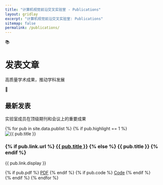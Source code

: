 ```yaml
---
title: "计算机视觉前沿交叉实验室 - Publications"
layout: gridlay
excerpt: "计算机视觉前沿交叉实验室: Publications"
sitemap: false
permalink: /publications/
---
```


<!-- 英雄区域 -->
<div class="publications-hero">
  <div class="publications-hero-content">
    <div class="publications-hero-icon">📚</div>
    <h1 class="publications-title">发表文章</h1>
    <p class="publications-subtitle">高质量学术成果，推动学科发展</p>
  </div>
</div>

<!-- 发表文章列表 -->
<div class="publications-section">
  <div class="section-header">
    <div class="section-icon">📖</div>
    <div>
      <h2 class="section-title">最新发表</h2>
      <p class="section-description">实验室成员在顶级期刊和会议上的重要成果</p>
    </div>
  </div>
  
  <div class="publications-grid">
    {% for pub in site.data.publist %}
    {% if pub.highlight == 1 %}
    <div class="publication-card">
      <div class="publication-image">
        <img src="{{ site.url }}{{ site.baseurl }}/images/pubpic/{{ pub.image }}" alt="{{ pub.title }}" />
      </div>
      <div class="publication-content">
        <h3 class="publication-title">
          {% if pub.link.url %}
          <a href="{{ pub.link.url }}" target="_blank">{{ pub.title }}</a>
          {% else %}
          {{ pub.title }}
          {% endif %}
        </h3>
        <p class="publication-authors">{{ pub.link.display }}</p>
        {% if pub.pdf %}
        <a href="{{ pub.pdf }}" class="publication-link" target="_blank">PDF</a>
        {% endif %}
        {% if pub.code %}
        <a href="{{ pub.code }}" class="publication-link" target="_blank">Code</a>
        {% endif %}
      </div>
    </div>
    {% endif %}
    {% endfor %}
  </div>
</div>



